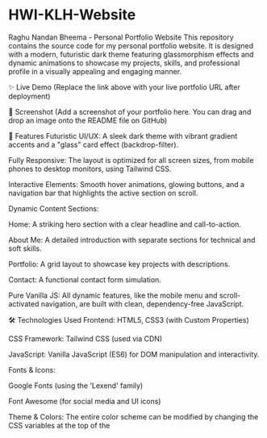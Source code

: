 # HWI-KLH-Website
Raghu Nandan Bheema - Personal Portfolio Website
This repository contains the source code for my personal portfolio website. It is designed with a modern, futuristic dark theme featuring glassmorphism effects and dynamic animations to showcase my projects, skills, and professional profile in a visually appealing and engaging manner.

✨ Live Demo
(Replace the link above with your live portfolio URL after deployment)

📸 Screenshot
(Add a screenshot of your portfolio here. You can drag and drop an image onto the README file on GitHub)

🚀 Features
Futuristic UI/UX: A sleek dark theme with vibrant gradient accents and a "glass" card effect (backdrop-filter).

Fully Responsive: The layout is optimized for all screen sizes, from mobile phones to desktop monitors, using Tailwind CSS.

Interactive Elements: Smooth hover animations, glowing buttons, and a navigation bar that highlights the active section on scroll.

Dynamic Content Sections:

Home: A striking hero section with a clear headline and call-to-action.

About Me: A detailed introduction with separate sections for technical and soft skills.

Portfolio: A grid layout to showcase key projects with descriptions.

Contact: A functional contact form simulation.

Pure Vanilla JS: All dynamic features, like the mobile menu and scroll-activated navigation, are built with clean, dependency-free JavaScript.

🛠️ Technologies Used
Frontend: HTML5, CSS3 (with Custom Properties)

CSS Framework: Tailwind CSS (used via CDN)

JavaScript: Vanilla JavaScript (ES6) for DOM manipulation and interactivity.

Fonts & Icons:

Google Fonts (using the 'Lexend' family)

Font Awesome (for social media and UI icons)

Theme & Colors: The entire color scheme can be modified by changing the CSS variables at the top of the <style> block in index.html.

CSS

:root {
    --color-bg: #0D1117;
    --color-surface: rgba(22, 27, 34, 0.6);
    --color-accent-cyan: #30A2FF;
    --color-accent-magenta: #C850C0;
    /* ...and so on */
}

📬 Contact
Raghu Nandan Bheema
Phone: 9490644701
Mail: 2420030058@klh.edu.in
LinkedIn: https://www.linkedin.com/in/raghu-nandan-bheema-b4ab84364/
